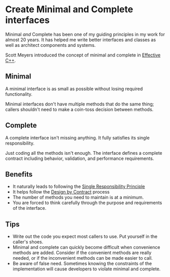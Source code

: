 # Create Minimal and Complete interfaces

Minimal *and* Complete has been one of my guiding principles in my work for almost 20 years.  It has helped me write better interfaces and classes as well as architect components and systems.

Scott Meyers  introduced the concept of minimal and complete in [Effective C++](https://www.amazon.com/Effective-Specific-Improve-Programs-Designs/dp/0321334876).

## Minimal

A minimal interface is as small as possible without losing required functionality. 

Minimal interfaces don't have multiple methods that do the same thing; callers shouldn't need to make a coin-toss decision between methods.

## Complete

A complete interface isn't missing anything.  It fully satisfies its single responsibility.  

Just coding all the methods isn't enough.  The interface defines a complete contract including behavior, validation, and performance requirements.

## Benefits

- It naturally leads to following the [Single Responsibility Principle](https://en.wikipedia.org/wiki/Single_responsibility_principle)
- It helps follow the [Design by Contract](https://en.wikipedia.org/wiki/Design_by_contract) process
- The number of methods you need to maintain is at a minimum.
- You are forced to think carefully through the purpose and requirements of the interface.

## Tips

- Write out the code you expect most callers to use. Put yourself in the caller's shoes.
- Minimal and complete can quickly become difficult when convenience methods are added. Consider if the convenient methods are really needed, or if the inconvenient methods can be made easier to call.
- Be aware of false need.  Sometimes knowing the constraints of the implementation will cause developers to violate minimal and complete.

